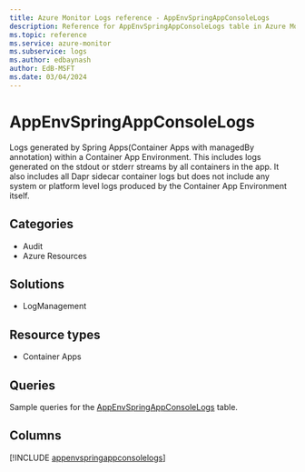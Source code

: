 ```yaml
---
title: Azure Monitor Logs reference - AppEnvSpringAppConsoleLogs
description: Reference for AppEnvSpringAppConsoleLogs table in Azure Monitor Logs.
ms.topic: reference
ms.service: azure-monitor
ms.subservice: logs
ms.author: edbaynash
author: EdB-MSFT
ms.date: 03/04/2024
---
```


# AppEnvSpringAppConsoleLogs

Logs generated by Spring Apps(Container Apps with managedBy annotation) within a Container App Environment. This includes logs generated on the stdout or stderr streams by all containers in the app. It also includes all Dapr sidecar container logs but does not include any system or platform level logs produced by the Container App Environment itself.


## Categories

- Audit
- Azure Resources

## Solutions

- LogManagement

## Resource types

- Container Apps

## Queries

 Sample queries for the [AppEnvSpringAppConsoleLogs](/azure/azure-monitor/reference/queries/appenvspringappconsolelogs) table.


## Columns
  
[!INCLUDE [appenvspringappconsolelogs](.././tables/includes/appenvspringappconsolelogs-include.md)]
